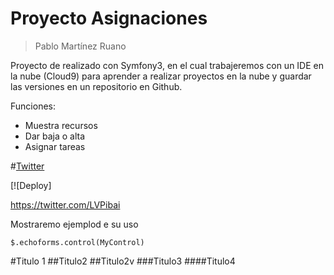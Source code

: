 # Proyecto Asignaciones

> Pablo Martínez Ruano

Proyecto de realizado con Symfony3, en el cual trabajeremos con un IDE en la nube (Cloud9) 
para aprender a realizar proyectos en la nube y guardar las versiones en un repositorio en Github.

Funciones:
* Muestra recursos
* Dar baja o alta
* Asignar tareas

#[Twitter](https://twitter.com/LVPibai)

[![Deploy]

https://twitter.com/LVPibai

Mostraremo ejemplod e su uso

    $.echoforms.control(MyControl)
    
#Titulo 1
##Titulo2
##Titulo2v
###Titulo3
####Titulo4
